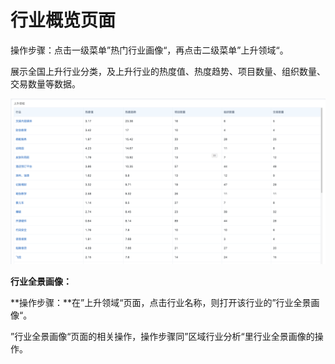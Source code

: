 # 行业概览页面

操作步骤：点击一级菜单”热门行业画像“，再点击二级菜单”上升领域“。

展示全国上升行业分类，及上升行业的热度值、热度趋势、项目数量、组织数量、交易数量等数据。

![](/assets/ssly.png)

**行业全景画像：**

**操作步骤：**在”上升领域“页面，点击行业名称，则打开该行业的”行业全景画像“。

”行业全景画像“页面的相关操作，操作步骤同”区域行业分析“里行业全景画像的操作。

